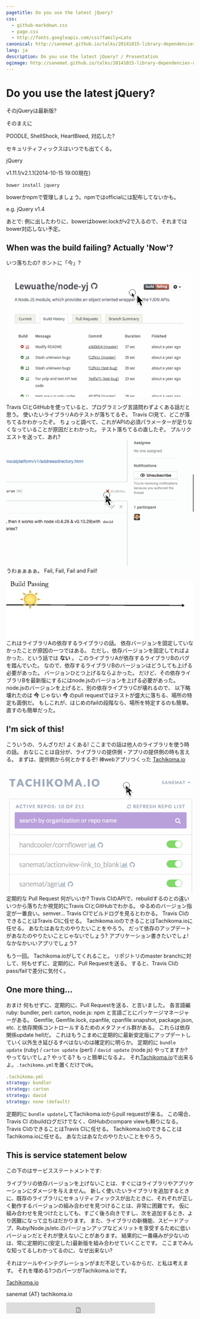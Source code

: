 ```yaml
---
pagetitle: Do you use the latest jQuery?
css:
  - github-markdown.css
  - page.css
  - http://fonts.googleapis.com/css?family=Lato
canonical: http://sanemat.github.io/talks/20141015-library-dependencies-update/
lang: ja
description: Do you use the latest jQuery? / Presentation
ogimage: http://sanemat.github.io/talks/20141015-library-dependencies-update/interval-pull-requests.gif
---
```

<script type="text/javascript">
  window.analytics=window.analytics||[],window.analytics.methods=["identify","group","track","page","pageview","alias","ready","on","once","off","trackLink","trackForm","trackClick","trackSubmit"],window.analytics.factory=function(t){return function(){var a=Array.prototype.slice.call(arguments);return a.unshift(t),window.analytics.push(a),window.analytics}};for(var i=0;i<window.analytics.methods.length;i++){var key=window.analytics.methods[i];window.analytics[key]=window.analytics.factory(key)}window.analytics.load=function(t){if(!document.getElementById("analytics-js")){var a=document.createElement("script");a.type="text/javascript",a.id="analytics-js",a.async=!0,a.src=("https:"===document.location.protocol?"https://":"http://")+"cdn.segment.io/analytics.js/v1/"+t+"/analytics.min.js";var n=document.getElementsByTagName("script")[0];n.parentNode.insertBefore(a,n)}},window.analytics.SNIPPET_VERSION="2.0.9",
  window.analytics.load("ig7q6np7c1");
  window.analytics.page();
</script>

# Do you use the latest jQuery?

そのjQueryは最新版?

そのまえに

POODLE, ShellShock, HeartBleed, 対応した?

セキュリティフィックスはいつでも出てくる。

jQuery

v1.11.1/v2.1.1(2014-10-15 19:00現在)

`bower install jquery`

bowerかnpmで管理しましょう。npmではofficialには配布してないかも。

e.g. jQuery v1.4

あとで: 例に出したわりに、bowerはbower.lockがv2で入るので、それまではbower対応しない予定。

## When was the build failing? Actually 'Now'?

いつ落ちたの? ホントに「今」?

![when was the build failing](./when-was-the-build-failing.gif)

Travis CIとGitHubを使っていると、プログラミング言語問わずよくある話だと思う。
使いたいライブラリAのテストが落ちてるぞ。
Travis CI見て、どこが落ちてるかわかったぞ。
ちょっと調べて、これがAPIの必須パラメーターが足りなくなっていることが原因だとわかった。
テスト落ちてるの直したぞ。
プルリクエストを送って、あれ?
![many test failed](./many-test-failed.gif)
うわぁぁぁぁ。 Fail, Fail, Fail and Fail!

![fail pass](./fail-pass.gif)
これはライブラリAの依存するライブラリの話。
依存バージョンを固定していなかったことが原因の一つではある。
ただし、依存バージョンを固定してればよかった、という話では __ない__ 。
このライブラリAが依存するライブラリBのバグを踏んでいた。
なので、依存するライブラリBのバージョンはどうしても上げる必要があった。
バージョンひとつ上げるならよかった。
だけど、その依存ライブラリBを最新版にするにはnode.jsのバージョンを上げる必要があった。
node.jsのバージョンを上げると、別の依存ライブラリCが壊れるので、
以下略
壊れたのは __今__ じゃない
__今__ のpull requestではテストが盛大に落ちる、場所の特定も面倒だ。
もしこれが、はじめのfailの段階なら、場所を特定するのも簡単。直すのも簡単だった。

## I'm sick of this!

こういうの、うんざりだ! よくある!
ここまでの話は他人のライブラリを使う時の話。
おなじことは自分が、ライブラリの提供側・アプリの提供側の時も言える。
まずは、提供側から何とかするぞ!
神webアプリつくった [Tachikoma.io][tachikoma-io]

![interval pull request](./interval-pull-requests.gif)
定期的な Pull Request
何がいいか?
Travis CIのAPIで、rebuildするのとの違い
いつから落ちたか視覚的にTravis CIとGitHubでわかる。
ゆるめのバージョン指定が一番良い。semver...
Travis CIでビルドログを見るとわかる。
Travis CIのできることはTravis CIに任せる。
Tachikoma.ioのできることはTachikoma.ioに任せる。
あなたはあなたのやりたいことをやろう。
だって依存のアップデートがあなたのやりたいことじゃないでしょう? アプリケーション書きたいでしょ!
なかなかいいアプリでしょう?

もう一回。
Tachikoma.ioがしてくれること。
リポジトリのmaster branchに対して、何もせずに、定期的に、Pull Requestを送る。
すると、Travis CIのpass/failで差分に気付く。

## One more thing...

おまけ
何もせずに、定期的に、Pull Requestを送る、と言いました。
各言語編
ruby: bundler, perl: carton, node.js: npm と言語ごとにパッケージマネージャーがある。
Gemfile, Gemfile.lock, cpanfile, cpanfile.snapshot, package.json, etc. と依存関係コントロールするためのメタファイル群がある。
これらは依存関係update hellだ。
これはもうこまめに定期的に最新安定版にアップデートしていく以外生き延びるすべはないのは確定的に明らか。
定期的に `bundle update` (ruby) / `carton update` (perl) / `david update` (node.js)
やってますか? やってないでしょ? やってる? もっと簡単になるよ。
それ[Tachikoma.io][tachikoma-io]で出来るよ。`.tachikoma.yml`を置くだけでok。

```yaml
.tachikoma.yml
strategy: bundler
strategy: carton
strategy: david
strategy: none (default)
```

定期的に `bundle update`してTachikoma.ioからpull requestが来る。
この場合、Travis CI のbuildログだけでなく、GitHubのcompare viewも頼りになる。
Travis CIのできることはTravis CIに任せる。
Tachikoma.ioのできることはTachikoma.ioに任せる。
あなたはあなたのやりたいことをやろう。

## This is service statement below

この下のはサービスステートメントです:

ライブラリの依存バージョンを上げないことは、すぐにはライブラリやアプリケーションにダメージを与えません。
新しく使いたいライブラリを追加するときに、既存のライブラリにセキュリティフィックスが出たときに、それぞれが正しく動作するバージョンの組み合わせを見つけることは、非常に困難です。
仮に組み合わせを見つけたとしても、すごく後ろ向きですし、次を追加するとき、より困難になって立ちはだかります。
また、ライブラリの新機能、スピードアップ、Ruby/Node.js/etc.のバージョンアップなどメリットを享受するために低いバージョンだとそれが使えないことがあります。
結果的に一番痛みが少ないのは、常に定期的に(安定した)最新版を組み合わせていくことです。
ここまでみんな知ってるしわかってるのに、なぜ出来ない?

それはツールやインテグレーションがまだ不足しているからだ、と私は考えます。
それを埋める1つのパーツがTachikoma.ioです。

[Tachikoma.io][tachikoma-io]

sanemat {AT} tachikoma.io

<iframe src="http://expando.github.io/add/?u=http%3A%2F%2Fsanemat.github.io%2Ftalks%2F20141015-library-dependencies-update%2F&t=Do%20you%20use%20the%20latest%20jQuery%3F" frameborder=0 frametransparency=1 scrolling=no height=30 width=400>
</iframe>

[tachikoma-io]:http://tachikoma.io/?utm_source=talk&utm_medium=slide&utm_campaign=20141015-library-dependencies-update
